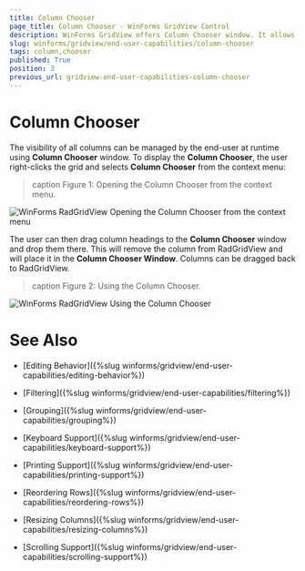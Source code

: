 ```yaml
---
title: Column Chooser
page_title: Column Chooser - WinForms GridView Control
description: WinForms GridView offers Column Chooser window. It allows managing the visibility of all columns at runtime. 
slug: winforms/gridview/end-user-capabilities/column-chooser
tags: column,chooser
published: True
position: 3
previous_url: gridview-end-user-capabilities-column-chooser
---
```


# Column Chooser

The visibility of all columns can be managed by the end-user at runtime using __Column Chooser__ window. To display the __Column Chooser__, the user right-clicks the grid and selects __Column Chooser__ from the context menu:

>caption Figure 1: Opening the Column Chooser from the context menu.

![WinForms RadGridView Opening the Column Chooser from the context menu](images/gridview-end-user-capabilities-column-chooser1.png)

The user can then drag column headings to the __Column Chooser__ window and drop them there. This will remove the column from RadGridView and will place it in the __Column Chooser Window__. Columns can be dragged back to RadGridView.

>caption Figure 2: Using the Column Chooser.

![WinForms RadGridView Using the Column Chooser](images/gridview-end-user-capabilities-column-chooser2.gif)  
# See Also
* [Editing Behavior]({%slug winforms/gridview/end-user-capabilities/editing-behavior%})

* [Filtering]({%slug winforms/gridview/end-user-capabilities/filtering%})

* [Grouping]({%slug winforms/gridview/end-user-capabilities/grouping%})

* [Keyboard Support]({%slug winforms/gridview/end-user-capabilities/keyboard-support%})

* [Printing Support]({%slug winforms/gridview/end-user-capabilities/printing-support%})

* [Reordering Rows]({%slug winforms/gridview/end-user-capabilities/reordering-rows%})

* [Resizing Columns]({%slug winforms/gridview/end-user-capabilities/resizing-columns%})

* [Scrolling Support]({%slug winforms/gridview/end-user-capabilities/scrolling-support%})

